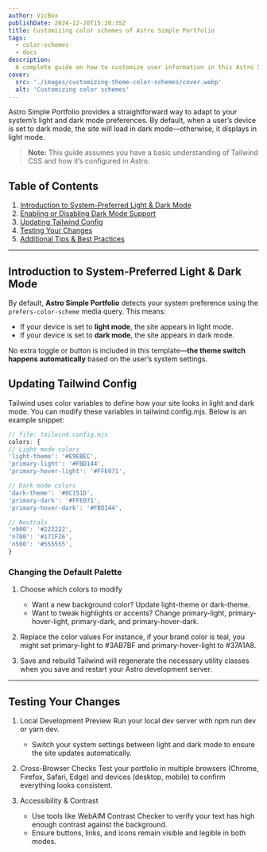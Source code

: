 ```yaml
---
author: VicBox
publishDate: 2024-12-20T15:20:35Z
title: Customizing color schemes of Astro Simple Portfolio
tags:
  - color-schemes
  - docs
description:
  A complete guide on how to customize user information in this Astro Simple Portfolio theme.
cover:
  src: './images/customizing-theme-color-schemes/cover.webp'
  alt: 'Customizing color schemes'
---
```


Astro Simple Portfolio provides a straightforward way to adapt to your system’s light and dark mode preferences. By default, when a user’s device is set to dark mode, the site will load in dark mode—otherwise, it displays in light mode.

> **Note:** This guide assumes you have a basic understanding of Tailwind CSS and how it’s configured in Astro.

## Table of Contents

1. [Introduction to System-Preferred Light & Dark Mode](#introduction-to-system-preferred-light--dark-mode)
2. [Enabling or Disabling Dark Mode Support](#enabling-or-disabling-dark-mode-support)
3. [Updating Tailwind Config](#updating-tailwind-config)
4. [Testing Your Changes](#testing-your-changes)
5. [Additional Tips & Best Practices](#additional-tips--best-practices)

---

## Introduction to System-Preferred Light & Dark Mode

By default, **Astro Simple Portfolio** detects your system preference using the `prefers-color-scheme` media query. This means:

- If your device is set to **light mode**, the site appears in light mode.
- If your device is set to **dark mode**, the site appears in dark mode.

No extra toggle or button is included in this template—**the theme switch happens automatically** based on the user’s system settings.


## Updating Tailwind Config
Tailwind uses color variables to define how your site looks in light and dark mode. You can modify these variables in tailwind.config.mjs. Below is an example snippet:

```js
// file: tailwind.config.mjs
colors: {
// Light mode colors
'light-theme': '#E9EBEC',
'primary-light': '#FBD144',
'primary-hover-light': '#FFE071',

// Dark mode colors
'dark-theme': '#0C151D',
'primary-dark': '#FFE071',
'primary-hover-dark': '#FBD144',

// Neutrals
'n900': '#222222',
'n700': '#171F26',
'n500': '#555555',
}
```
### Changing the Default Palette
1. Choose which colors to modify
   - Want a new background color? Update light-theme or dark-theme.
   - Want to tweak highlights or accents? Change primary-light, primary-hover-light, primary-dark, and primary-hover-dark.
   
2. Replace the color values
   For instance, if your brand color is teal, you might set primary-light to #3AB7BF and primary-hover-light to #37A1A8.

3. Save and rebuild
Tailwind will regenerate the necessary utility classes when you save and restart your Astro development server.

---

## Testing Your Changes
1. Local Development Preview
Run your local dev server with npm run dev or yarn dev.
   - Switch your system settings between light and dark mode to ensure the site updates automatically.

2. Cross-Browser Checks
Test your portfolio in multiple browsers (Chrome, Firefox, Safari, Edge) and devices (desktop, mobile) to confirm everything looks consistent.

3. Accessibility & Contrast
   - Use tools like WebAIM Contrast Checker to verify your text has high enough contrast against the background.
   - Ensure buttons, links, and icons remain visible and legible in both modes.